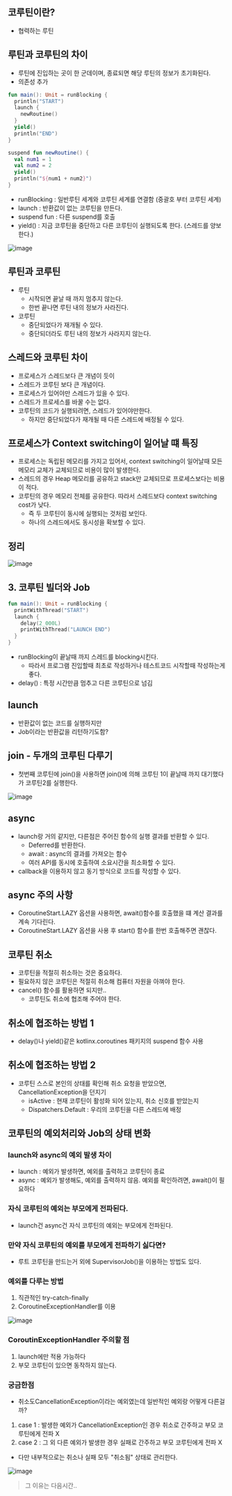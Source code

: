 ## 코루틴이란?
+ 협력하는 루틴

## 루틴과 코루틴의 차이
+ 루틴에 진입하는 곳이 한 군데이며, 종료되면 해당 루틴의 정보가 초기화된다.
+ 의존성 추가

```kotlin
fun main(): Unit = runBlocking {
  println("START")
  launch {
    newRoutine()
  }
  yield()
  println("END")
}

suspend fun newRoutine() {
  val num1 = 1
  val num2 = 2
  yield()
  println("${num1 + num2}")
}
```

+ runBlocking : 일반루틴 세계와 코루틴 세계를 연결함 (중괄호 부터 코루틴 세계)
+ launch : 반환값이 없는 코루틴을 만든다.
+ suspend fun : 다른 suspend를 호출
+ yield() : 지금 코루틴을 중단하고 다른 코루틴이 실행되도록 한다. (스레드를 양보한다.)

![image](https://github.com/HyangKeunChoi/TIL-Today-I-Learned-/assets/49984996/f1d02a1e-3f20-4c5d-878a-d3b5f2f6dcd7)

## 루틴과 코루틴
+ 루틴
  - 시작되면 끝날 때 까지 멈추지 않는다.
  - 한번 끝나면 루틴 내의 정보가 사라진다.
+ 코루틴
  - 중단되었다가 재개될 수 있다.
  - 중단되더라도 루틴 내의 정보가 사라지지 않는다.

## 스레드와 코루틴 차이
+ 프로세스가 스레드보다 큰 개념이 듯이
+ 스레드가 코루틴 보다 큰 개념이다.
+ 프로세스가 있어야만 스레드가 있을 수 있다.
+ 스레드가 프로세스를 바꿀 수는 없다.
+ 코루틴의 코드가 실행되려면, 스레드가 있어야만한다.
  - 하지만 중단되었다가 재개될 때 다른 스레드에 배정될 수 있다.

## 프로세스가 Context switching이 일어날 떄 특징
+ 프로세스는 독립된 메모리를 가지고 있어서, context switching이 일어날때 모든 메모리 교체가 교체되므로 비용이 많이 발생한다.
+ 스레드의 경우 Heap 메모리를 공유하고 stack만 교체되므로 프로세스보다는 비용이 적다.
+ 코루틴의 경우 메모리 전체를 공유한다. 따라서 스레드보다 context switching cost가 낮다.
  - 즉 두 코루틴이 동시에 실행되는 것처럼 보인다.
  - 하나의 스레드에서도 동시성을 확보할 수 있다.

## 정리

![image](https://github.com/HyangKeunChoi/TIL-Today-I-Learned-/assets/49984996/2ecbaa02-ac75-4efe-8a56-d31f06b762c3)

## 3. 코루틴 빌더와 Job

```kotlin
fun main(): Unit = runBlocking {
  printWithThread("START")
  launch {
    delay(2_000L)
    printWithThread("LAUNCH END")
  }
}
```
+ runBlocking이 끝날때 까지 스레드를 blocking시킨다.
  - 따라서 프로그램 진입할때 최초로 작성하거나 테스트코드 시작할때 작성하는게 좋다.
+ delay() : 특정 시간만큼 멈추고 다른 코루틴으로 넘김

## launch
+ 반환값이 없는 코드를 실행하지만
+ Job이라는 반환값을 리턴하기도함?

## join - 두개의 코루틴 다루기
+ 첫번째 코루틴에 join()을 사용하면 join()에 의해 코루틴 1이 끝날때 까지 대기했다가 코루틴2를 실행한다.

![image](https://github.com/HyangKeunChoi/TIL-Today-I-Learned-/assets/49984996/cc193cd5-0cf9-4a07-b401-a62ce6ab534d)

## async
+ launch랑 거의 같지만, 다른점은 주어진 함수의 실행 결과를 반환할 수 있다.
  - Deferred를 반환한다.
  - await : async의 결과를 가져오는 함수
  - 여러 API를 동시에 호출하여 소요시간을 최소화할 수 있다.
+ callback을 이용하지 않고 동기 방식으로 코드를 작성할 수 있다.

## async 주의 사항
+ CoroutineStart.LAZY 옵션을 사용하면, await()함수를 호출했을 떄 계산 결과를 계속 기다린다.
+ CoroutineStart.LAZY 옵션을 사용 후 start() 함수를 한번 호출해주면 괜찮다.

## 코루틴 취소
+ 코루틴을 적절히 취소하는 것은 중요하다.
+ 필요하지 않은 코루틴은 적절히 취소해 컴퓨터 자원을 아껴야 한다.
+ cancel() 함수를 활용하면 되지만..
  - 코루틴도 취소에 협조해 주어야 한다.

## 취소에 협조하는 방법 1
+ delay()나 yield()같은 kotlinx.coroutines 패키지의 suspend 함수 사용

## 취소에 협조하는 방법 2
+ 코루틴 스스로 본인의 상태를 확인해 취소 요청을 받았으면, CancellationException을 던지기
  - isActive : 현재 코루틴이 활성화 되어 있는지, 취소 신호를 받았는지
  - Dispatchers.Default : 우리의 코루틴을 다른 스레드에 배정
 
## 코루틴의 예외처리와 Job의 상태 변화

### launch와 async의 예외 발생 차이
+ launch : 예외가 발생하면, 예외를 출력하고 코루틴이 종료
+ async : 예외가 발생해도, 예외를 출력하지 않음. 예외를 확인하려면, await()이 필요하다

### 자식 코루틴의 예외는 부모에게 전파된다.
+ launch건 async건 자식 코루틴의 예외는 부모에게 전파된다.

### 만약 자식 코루틴의 예외를 부모에게 전파하기 싫다면?
+ 루트 코루틴을 만드는거 외에 SupervisorJob()을 이용하는 방법도 있다.

### 예외를 다루는 방법
1. 직관적인 try-catch-finally
2. CoroutineExceptionHandler를 이용

![image](https://github.com/HyangKeunChoi/TIL-Today-I-Learned-/assets/49984996/37b757d3-d0e8-48b3-8f4a-0b7e246f8db3)

### CoroutinExceptionHandler 주의할 점
1. launch에만 적용 가능하다
2. 부모 코루틴이 있으면 동작하지 않는다.

### 궁금한점
+ 취소도CancellationException이라는 예외였는데 일반적인 예외랑 어떻게 다른걸까?

1. case 1 : 발생한 예외가 CancellationException인 경우 취소로 간주하고 부모 코루틴에게 전파 X
2. case 2 : 그 외 다른 예외가 발생한 경우 실패로 간주하고 부모 코루틴에게 전파 X

+ 다만 내부적으로는 취소나 실패 모두 "취소됨" 상태로 관리한다.

![image](https://github.com/HyangKeunChoi/TIL-Today-I-Learned-/assets/49984996/09137a5e-dd72-4129-b757-27e676d8129c)

> 그 이유는 다음시간..
